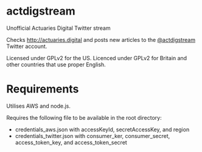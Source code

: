 # actdigstream
Unofficial Actuaries Digital Twitter stream

Checks http://actuaries.digital and posts new articles to the [@actdigstream](https://twitter.com/actdigstream) Twitter account.

Licensed under GPLv2 for the US. Licenced under GPLv2 for Britain and other countries that use proper English. 

# Requirements

Utilises AWS and node.js.

Requires the following file to be available in the root directory:

* credentials_aws.json with accessKeyId, secretAccessKey, and region
* credentials_twitter.json with consumer_ker, consumer_secret, access_token_key, and access_token_secret
